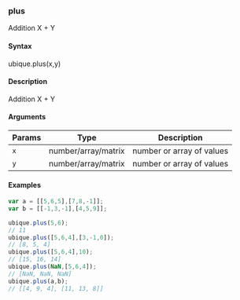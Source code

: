 ### plus

Addition X + Y


#### Syntax

ubique.plus(x,y)


#### Description

Addition X + Y  



#### Arguments

|Params|Type|Description
|---------|----|-----------
|`x` | number/array/matrix | number or array of values
|`y` | number/array/matrix | number or array of values


#### Examples

```js
var a = [[5,6,5],[7,8,-1]];
var b = [[-1,3,-1],[4,5,9]];

ubique.plus(5,6);
// 11
ubique.plus([5,6,4],[3,-1,0]);
// [8, 5, 4]
ubique.plus([5,6,4],10);
// [15, 16, 14]
ubique.plus(NaN,[5,6,4]);
// [NaN, NaN, NaN]
ubique.plus(a,b);
// [[4, 9, 4], [11, 13, 8]]
```

